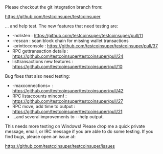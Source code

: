 Please checkout the git integration branch from:

https://github.com/testcoinsuper/testcoinsuper

... and help test.  The new features that need testing are:

* -nolisten : https://github.com/testcoinsuper/testcoinsuper/pull/11
* -rescan : scan block chain for missing wallet transactions
* -printtoconsole : https://github.com/testcoinsuper/testcoinsuper/pull/37
* RPC gettransaction details : https://github.com/testcoinsuper/testcoinsuper/pull/24
* listtransactions new features : https://github.com/testcoinsuper/testcoinsuper/pull/10

Bug fixes that also need testing:

* -maxconnections= : https://github.com/testcoinsuper/testcoinsuper/pull/42
* RPC listaccounts minconf : https://github.com/testcoinsuper/testcoinsuper/pull/27
* RPC move, add time to output : https://github.com/testcoinsuper/testcoinsuper/pull/21
* ...and several improvements to --help output.

This needs more testing on Windows!  Please drop me a quick private message, email, or IRC message if you are able to do some testing.  If you find bugs, please open an issue at:

https://github.com/testcoinsuper/testcoinsuper/issues
